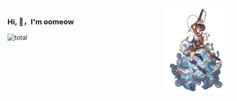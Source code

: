 <img align="right" src="assets/mumei-2.jpg" width="30%" height="30%" />

### Hi, 👋，I'm oomeow
<!--
[![](https://visitcount.itsvg.in/api?id=oomeow&icon=7&color=5)](https://visitcount.itsvg.in)<br/>
-->

![total](https://github-readme-stats.vercel.app/api?username=oomeow&theme=rose&hide_border=false&include_all_commits=false&count_private=false)<br/>

<!--
![](https://github-readme-streak-stats.herokuapp.com/?user=oomeow&theme=rose&hide_border=false)<br/>

![top-langs](https://github-readme-stats.vercel.app/api/top-langs/?username=oomeow&theme=rose&hide_border=false&include_all_commits=false&count_private=false&layout=compact)
-->